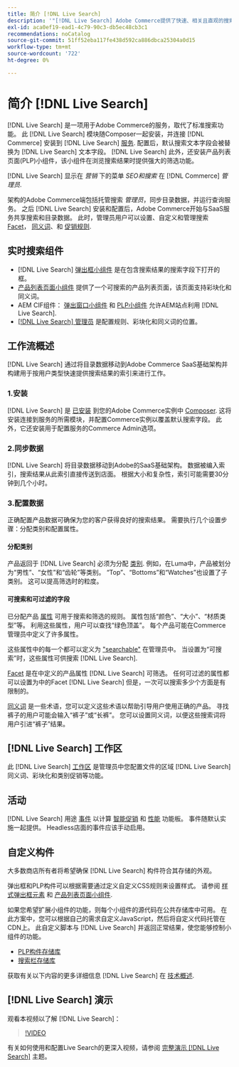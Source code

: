 ```yaml
---
title: 简介 [!DNL Live Search]
description: '"[!DNL Live Search] Adobe Commerce提供了快速、相关且直观的搜索体验。”'
exl-id: aca0ef19-ead1-4c79-90c3-db5ec48cb3c1
recommendations: noCatalog
source-git-commit: 51ff52eba117fe438d592ca886dbca25304a0d15
workflow-type: tm+mt
source-wordcount: '722'
ht-degree: 0%

---
```


# 简介 [!DNL Live Search]

[!DNL Live Search] 是一项用于Adobe Commerce的服务，取代了标准搜索功能。 此 [!DNL Live Search] 模块随Composer一起安装，并连接 [!DNL Commerce] 安装到 [!DNL Live Search] [服务](../landing/saas.md). 配置后，默认搜索文本字段会被替换为 [!DNL Live Search] 文本字段。 [!DNL Live Search] 此外，还安装产品列表页面(PLP)小组件，该小组件在浏览搜索结果时提供强大的筛选功能。

[!DNL Live Search] 显示在 *营销* 下的菜单 *SEO和搜索* 在 [!DNL Commerce] *管理员*.

架构的Adobe Commerce端包括托管搜索 *管理员*，同步目录数据，并运行查询服务。 之后 [!DNL Live Search] 安装和配置后，Adobe Commerce开始与SaaS服务共享搜索和目录数据。 此时，管理员用户可以设置、自定义和管理搜索 [Facet](facets.md)， [同义词](synonyms.md)、和 [促销规则](category-merch.md).

## 实时搜索组件

* [!DNL Live Search] [弹出框小组件](storefront-popover.md) 是在包含搜索结果的搜索字段下打开的框。
* [产品列表页面小组件](plp-styling.md) 提供了一个可搜索的产品列表页面，该页面支持彩块化和同义词。
* AEM CIF组件： [弹出窗口小组件](https://experienceleague.adobe.com/docs/experience-manager-cloud-service/content/content-and-commerce/integrations/live-search-popover.html?lang=en) 和 [PLP小组件](https://experienceleague.adobe.com/docs/experience-manager-cloud-service/content/content-and-commerce/integrations/live-search-plp.html) 允许AEM站点利用 [!DNL Live Search].
* [[!DNL Live Search] 管理员](workspace.md) 是配置规则、彩块化和同义词的位置。

## 工作流概述

[!DNL Live Search] 通过将目录数据移动到Adobe Commerce SaaS基础架构并构建用于按用户类型快速提供搜索结果的索引来进行工作。

### 1.安装

[!DNL Live Search] 是 [已安装](install.md) 到您的Adobe Commerce实例中 [Composer](https://getcomposer.org/). 这将安装连接到服务的所需模块，并配置Commerce实例以覆盖默认搜索字段。 此外，它还安装用于配置服务的Commerce Admin选项。

### 2.同步数据

[!DNL Live Search] 将目录数据移动到Adobe的SaaS基础架构。 数据被编入索引，搜索结果从此索引直接传送到店面。 根据大小和复杂性，索引可能需要30分钟到几个小时。

### 3.配置数据

正确配置产品数据可确保为您的客户获得良好的搜索结果。 需要执行几个设置步骤：分配类别和配置属性。

#### 分配类别

产品返回于 [!DNL Live Search] 必须为分配 [类别](https://experienceleague.adobe.com/docs/commerce-admin/catalog/categories/categories.html). 例如，在Luma中，产品被划分为“男性”、“女性”和“齿轮”等类别。 “Top”、“Bottoms”和“Watches”也设置了子类别。 这可以提高筛选时的粒度。

#### 可搜索和可过滤的字段

已分配产品 [属性](https://experienceleague.adobe.com/docs/commerce-admin/catalog/product-attributes/product-attributes.html) 可用于搜索和筛选的规则。 属性包括“颜色”、“大小”、“材质类型”等。 利用这些属性，用户可以查找“绿色顶盖”。 每个产品可能在Commerce管理员中定义了许多属性。

这些属性中的每一个都可以定义为 [&quot;searchable&quot;](https://experienceleague.adobe.com/docs/commerce-admin/catalog/catalog/search/search.html) 在管理员中。 当设置为“可搜索”时，这些属性可供搜索 [!DNL Live Search].

[Facet](facets.md) 是在中定义的产品属性 [!DNL Live Search] 可筛选。 任何可过滤的属性都可以设置为中的Facet [!DNL Live Search] 但是，一次可以搜索多少个方面是有限制的。

[同义词](synonyms.md) 是一些术语，您可以定义这些术语以帮助引导用户使用正确的产品。 寻找裤子的用户可能会输入“裤子”或“长裤”。 您可以设置同义词，以便这些搜索词将用户引进“裤子”结果。

## [!DNL Live Search] 工作区

此 [!DNL Live Search] [工作区](workspace.md) 是管理员中您配置文件的区域 [!DNL Live Search] 同义词、彩块化和类别促销等功能。

## 活动

[!DNL Live Search] 用途 [事件](events.md) 以计算 [智能促销](category-merch.md) 和 [性能](performance.md) 功能板。 事件随默认实施一起提供。 Headless店面的事件应该手动启用。

## 自定义构件

大多数商店所有者将希望确保 [!DNL Live Search] 构件符合其存储的外观。

弹出框和PLP构件可以根据需要通过定义自定义CSS规则来设置样式。 请参阅 [样式弹出框元素](storefront-popover-styling.md) 和 [产品列表页面小组件](plp-styling.md).

如果您希望扩展小组件的功能，则每个小组件的源代码在公共存储库中可用。
在此方案中，您可以根据自己的需求自定义JavaScript，然后将自定义代码托管在CDN上。 此自定义脚本与 [!DNL Live Search] 并返回正常结果，使您能够控制小组件的功能。

* [PLP构件存储库](https://github.com/adobe/storefront-product-listing-page)
* [搜索栏存储库](https://github.com/adobe/storefront-search-as-you-type)

获取有关以下内容的更多详细信息 [!DNL Live Search] 在 [技术概述](technical-overview.md).

## [!DNL Live Search] 演示

观看本视频以了解 [!DNL Live Search]：

>[!VIDEO](https://video.tv.adobe.com/v/3418679?quality=12&learn=on)

有关如何使用和配置Live Search的更深入视频，请参阅 [完整演示 [!DNL Live Search]](https://experienceleague.adobe.com/docs/commerce-learn/tutorials/getting-started/capabilities/live-search-full-demonstration.html) 主题。
